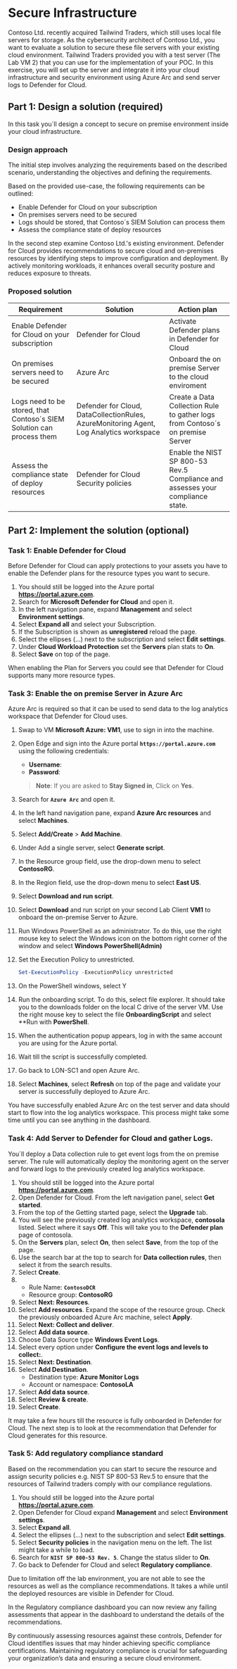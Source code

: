 # Secure Infrastructure

Contoso Ltd. recently acquired Tailwind Traders, which still uses local file servers for storage. As the cybersecurity architect of Contoso Ltd., you want to evaluate a solution to secure these file servers with your existing cloud environment. Tailwind Traders provided you with a test server (The Lab VM 2) that you can use for the implementation of your POC. In this exercise, you will set up the server and integrate it into your cloud infrastructure and security environment using Azure Arc and send server logs to Defender for Cloud.

## Part 1: Design a solution (required)

In this task you´ll design a concept to secure on premise environment inside your cloud infrastructure.

### Design approach

The initial step involves analyzing the requirements based on the described scenario, understanding the objectives and defining the requirements.

Based on the provided use-case, the following requirements can be outlined:

- Enable Defender for Cloud on your subscription
- On premises servers need to be secured
- Logs should be stored, that Contoso´s SIEM Solution can process them
- Assess the compliance state of deploy resources

In the second step examine Contoso Ltd.'s existing environment. Defender for Cloud provides recommendations to secure cloud and on-premises resources by identifying steps to improve configuration and deployment. By actively monitoring workloads, it enhances overall security posture and reduces exposure to threats.

### Proposed solution

|Requirement|Solution|Action plan|
|----|----|----|
|Enable Defender for Cloud on your subscription| Defender for Cloud | Activate Defender plans in Defender for Cloud |
|On premises servers need to be secured | Azure Arc | Onboard the on premise Server to the cloud enviroment |
|Logs need to be stored, that Contoso´s SIEM Solution can process them |Defender for Cloud, DataCollectionRules, AzureMonitoring Agent, Log Analytics workspace | Create a Data Collection Rule to gather logs from Contoso´s on premise Server |
|Assess the compliance state of deploy resources | Defender for Cloud Security policies| Enable the NIST SP 800-53 Rev.5 Compliance and assesses your compliance state.|

## Part 2: Implement the solution (optional)

<!-- ### Task 1: Create a Log Analytics Workspace

In this task, you´ll create a log analytics workspace which is required to house the data that is send from different resources.

1. Select **Create a resource** and search for **log analytics workspace**
1. Find the **Log Analytics Workspace tile**, select **Create**.
1. On Create Log Analytics workspace site, create a new **Resource Group** and name it **`ContosoRG`**.
1. In Instance details enter the name **`ContosoLA`**, select **East US** for region.
1. Select **Review & Create**
1. Select **Create** to start the deployment.

You successfully created the log analytics workspace. -->

### Task 1: Enable Defender for Cloud

Before Defender for Cloud can apply protections to your assets you have to enable the Defender plans for the resource types you want to secure.

1. You should still be logged into the Azure portal **https://portal.azure.com**.
1. Search for **Microsoft Defender for Cloud** and open it.
1. In the left navigation pane, expand **Management** and select **Environment settings**.
1. Select **Expand all** and select your Subscription.
1. If the Subscription is shown as **unregistered** reload the page.
1. Select the ellipses (...) next to the subscription and select **Edit settings**.
1. Under **Cloud Workload Protection** set the **Servers** plan stats to **On**.
1. Select **Save** on top of the page.

When enabling the Plan for Servers you could see that Defender for Cloud supports many more resource types.

### Task 3: Enable the on premise Server in Azure Arc

Azure Arc is required so that it can be used to send data to the log analytics workspace that Defender for Cloud uses.

1. Swap to VM **Microsoft Azure: VM1**, use <inject key="VM1 Password"></inject> to sign in into the machine.
1. Open Edge and sign into the Azure portal **`https://portal.azure.com`** using the following credentials:
   - **Username**: <inject key="AzureAdUserEmail"></inject>
   - **Password**: <inject key="AzureAdUserPassword"></inject>
   >**Note**: If you are asked to **Stay Signed in**, Click on **Yes**.
1. Search for **`Azure Arc`** and open it.
1. In the left hand navigation pane, expand **Azure Arc resources** and select **Machines**.
1. Select **Add/Create** > **Add Machine**.
1. Under Add a single server, select **Generate script**.
1. In the Resource group field, use the drop-down menu to select **ContosoRG**.
1. In the Region field, use the drop-down menu to select **East US**.
1. Select **Download and run script**.
1. Select **Download** and run script on your second Lab Client **VM1** to onboard the on-premise Server to Azure.
1. Run Windows PowerShell as an administrator. To do this, use the right mouse key to select the Windows icon on the bottom right corner of the window and select **Windows PowerShell(Admin)**
1. Set the Execution Policy to unrestricted.

    ```Powershell
    Set-ExecutionPolicy -ExecutionPolicy unrestricted
    ```

1. On the PowerShell windows, select Y
1. Run the onboarding script. To do this, select file explorer. It should take you to the downloads folder on the local C drive of the server VM. Use the right mouse key to select the file **OnboardingScript** and select **Run with **PowerShell**.
1. When the authentication popup appears, log in with the same account you are using for the Azure portal.
1. Wait till the script is successfully completed.
1. Go back to LON-SC1 and open Azure Arc.
1. Select **Machines**, select **Refresh** on top of the page and validate your server is successfully deployed to Azure Arc.

You have successfully enabled Azure Arc on the test server and data should start to flow into the log analytics workspace. This process might take some time until you can see anything in the dashboard.

### Task 4: Add Server to Defender for Cloud and gather Logs.

You´ll deploy a Data collection rule to get event logs from the on premise server. The rule will automatically deploy the monitoring agent on the server and forward logs to the previously created log analytics workspace.

1. You should still be logged into the Azure portal **https://portal.azure.com**.
1. Open Defender for Cloud. From the left navigation panel, select **Get started**.
1. From the top of the Getting started page, select the **Upgrade** tab.
1. You will see the previously created log analytics workspace, **contosola** listed.  Select where it says **Off**.  This will take you to the **Defender plan** page of contosola.  
1. On the **Servers** plan, select **On**, then select **Save**, from the top of the page.
1. Use the search bar at the top to search for **Data collection rules**, then select it from the search results.
1. Select **Create**.
1. - Rule Name: **`ContosoDCR`**
   - Resource group: **ContosoRG**
1. Select **Next: Resources**.
1. Select **Add resources**. Expand the scope of the resource group. Check the previously onboarded Azure Arc machine, select **Apply**.
1. Select **Next: Collect and deliver**.
1. Select **Add data source**.
1. Choose Data Source type **Windows Event Logs**.
1. Select every option under **Configure the event logs and levels to collect:**.
1. Select **Next: Destination**.
1. Select **Add Destination**.
   - Destination type: **Azure Monitor Logs**
   - Account or namespace: **ContosoLA**
1. Select **Add data source**.
1. Select **Review & create**.
1. Select **Create**.

It may take a few hours till the resource is fully onboarded in Defender for Cloud. The next step is to look at the recommendation that Defender for Cloud generates for this resource.

### Task 5: Add regulatory compliance standard

Based on the recommendation you can start to secure the resource and assign security policies e.g. NIST SP 800-53 Rev.5 to ensure that the resources of Tailwind traders comply with our compliance regulations.

1. You should still be logged into the Azure portal **https://portal.azure.com**.
1. Open Defender for Cloud expand **Management** and select **Environment settings**.
1. Select **Expand all**.
1. Select the ellipses (...) next to the subscription and select **Edit settings**.
1. Select **Security policies** in the navigation menu on the left. The list might take a while to load.
1. Search for **`NIST SP 800-53 Rev. 5`**. Change the status slider to **On**.
1. Go back to Defender for Cloud and select **Regulatory compliance**.

Due to limitation off the lab environment, you are not able to see the resources as well as the compliance recommendations. It takes a while until the deployed resources are visible in Defender for Cloud.

In the Regulatory compliance dashboard you can now review any failing assessments that appear in the dashboard to understand the details of the recommendations.

By continuously assessing resources against these controls, Defender for Cloud identifies issues that may hinder achieving specific compliance certifications. Maintaining regulatory compliance is crucial for safeguarding your organization’s data and ensuring a secure cloud environment.
